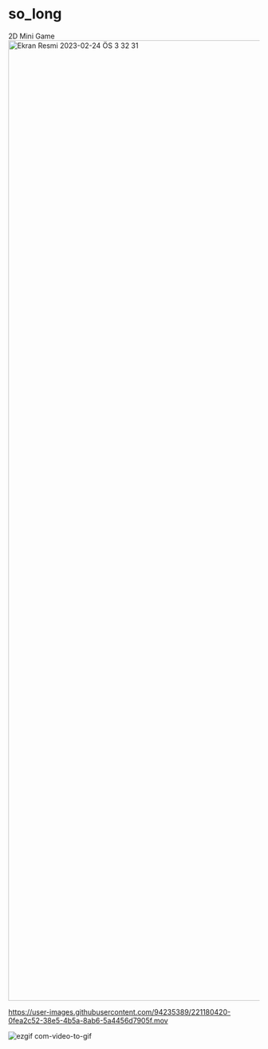 # so_long
2D Mini Game
<img width="1922" alt="Ekran Resmi 2023-02-24 ÖS 3 32 31" src="https://user-images.githubusercontent.com/94235389/221180336-ab800f1a-b0fa-4926-b6a7-9ce9c807e6a8.png">


https://user-images.githubusercontent.com/94235389/221180420-0fea2c52-38e5-4b5a-8ab6-5a4456d7905f.mov

![ezgif com-video-to-gif](https://user-images.githubusercontent.com/94235389/221180537-3bc8ae2b-fac8-4342-b410-6af4d934a42c.gif)
